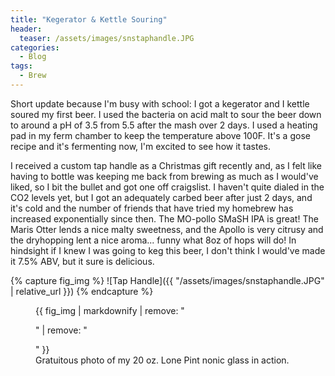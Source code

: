 ```yaml
---
title: "Kegerator & Kettle Souring"
header:
  teaser: /assets/images/snstaphandle.JPG
categories:
  - Blog
tags:
  - Brew
---
```


Short update because I'm busy with school: I got a kegerator and I kettle soured my first beer. I used the bacteria on acid malt to sour the beer down to around a pH of 3.5 from 5.5 after the mash over 2 days. I used a heating pad in my ferm chamber to keep the temperature above 100F. It's a gose recipe and it's fermenting now, I'm excited to see how it tastes.

I received a custom tap handle as a Christmas gift recently and, as I felt like having to bottle was keeping me back from brewing as much as I would've liked, so I bit the bullet and got one off craigslist. I haven't quite dialed in the CO2 levels yet, but I got an adequately carbed beer after just 2 days, and it's cold and the number of friends that have tried my homebrew has increased exponentially since then. The MO-pollo SMaSH IPA is great! The Maris Otter lends a nice malty sweetness, and the Apollo is very citrusy and the dryhopping lent a nice aroma... funny what 8oz of hops will do! In hindsight if I knew I was going to keg this beer, I don't think I would've made it 7.5% ABV, but it sure is delicious.

{% capture fig_img %}
![Tap Handle]({{ "/assets/images/snstaphandle.JPG" | relative_url }})
{% endcapture %}

<figure>
  {{ fig_img | markdownify | remove: "<p>" | remove: "</p>" }}
  <figcaption>Gratuitous photo of my 20 oz. Lone Pint nonic glass in action.</figcaption>
</figure>
